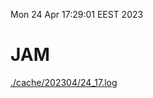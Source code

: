 Mon 24 Apr 17:29:01 EEST 2023
# JAM
<a href='./cache/202304/24_17.log'>./cache/202304/24_17.log</a>
